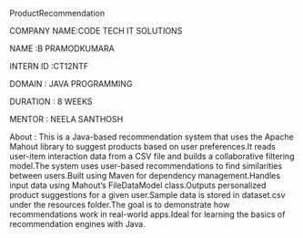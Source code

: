 ProductRecommendation

COMPANY NAME:CODE TECH IT SOLUTIONS

NAME :B PRAMODKUMARA

INTERN ID :CT12NTF

DOMAIN : JAVA PROGRAMMING

DURATION : 8 WEEKS

MENTOR : NEELA SANTHOSH

About :
This is a Java-based recommendation system that uses the Apache Mahout library to suggest products based on user preferences.It reads user-item interaction data from a CSV file and builds a collaborative filtering 
model.The system uses user-based recommendations to find similarities between users.Built using Maven for dependency management.Handles input data using Mahout’s FileDataModel class.Outputs personalized product 
suggestions for a given user.Sample data is stored in dataset.csv under the resources folder.The goal is to demonstrate how recommendations work in real-world apps.Ideal for learning the basics of recommendation 
engines with Java.
